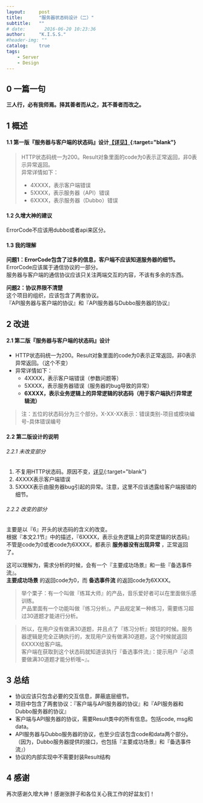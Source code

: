 ```yaml
---
layout:     post
title:      "服务器状态码设计（二）"
subtitle:   ""
# date:       2016-06-20 10:23:36
author:     "K.I.S.S."
#header-img: ""
catalog:    true
tags:
    - Server
    - Design
---
```


## 0 一篇一句

**三人行，必有我师焉。择其善者而从之，其不善者而改之。**

## 1 概述

#### 1.1 第一版『服务器与客户端的状态码』设计[【详见】](/2017/08/01/design-of-server-status-code-1/#myDesign){:target="blank"}    

> HTTP状态码统一为200。Result对象里面的code为0表示正常返回，非0表示异常返回。    
> 异常详情如下：
> - 4XXXX，表示客户端错误
> - 5XXXX，表示服务器（API）错误
> - 6XXXX，表示服务器（Dubbo）错误


#### 1.2 久增大神的建议

ErrorCode不应该用dubbo或者api来区分。

#### 1.3 我的理解

**问题1：ErrorCode包含了过多的信息，客户端不应该知道服务器的细节。**    
ErrorCode应该属于通信协议的一部分。    
服务器与客户端的通信协议应该只关注两端交互的内容，不该有多余的东西。

**问题2：协议界限不清楚**    
这个项目的组织，应该包含了两套协议。    
『API服务器与客户端的协议』和『API服务器与Dubbo服务器的协议』

## 2 改进

#### 2.1 第二版『服务器与客户端的状态码』设计

- HTTP状态码统一为200。Result对象里面的code为0表示正常返回，非0表示异常返回。（这个不变）
- 异常详情如下：
    + 4XXXX，表示客户端错误（参数问题等）
    + 5XXXX，表示服务器错误（服务器的bug导致的异常）
    + **6XXXX，表示业务逻辑上的异常逻辑的状态码（用于客户端执行异常逻辑流）**

> 注：五位的状态码分为三个部分。X-XX-XX表示：错误类别-项目或模块编号-具体错误编号

#### 2.2 第二版设计的说明

###### 2.2.1 未改变部分
1. 不复用HTTP状态码。原因不变，[详见](/2017/08/01/design-of-server-status-code-1/#noHttpStatusCode){:target="blank"}
2. 4XXXX表示客户端错误
3. 5XXXX表示由服务器bug引起的异常。注意，这里不应该透露给客户端报错的细节。

###### 2.2.2 改变的部分
主要是以『6』开头的状态码的含义的改变。    
根据『本文2.1节』中的描述，『6XXXX，表示业务逻辑上的异常逻辑的状态码』    
不管是code为0或者code为6XXXX，都表示 **服务器没有出现异常** ，正常返回了。

这可以理解为，需求分析的时候，会有一个『主要成功场景』和一些『备选事件流』。    
**主要成功场景** 的返回code为0，而 **备选事件流** 的返回code为6XXXX。

> 举个栗子：有一个叫做『练耳大师』的产品，音乐爱好者可以在里面做乐感训练。    
> 产品里面有一个功能叫做『练习分析』。产品规定某一种练习，需要练习超过30道题才能进行分析。    

> 所以，在用户没有做满30道题，并且点了『练习分析』按钮的时候。服务器逻辑是完全正确执行的，发现用户没有做满30道题，这个时候就返回6XXXX给客户端。    
> 客户端在获取到这个状态码就知道该执行『备选事件流』：提示用户『必须要做满30道题才能分析哦~』。


## 3 总结

- 协议应该只包含必要的交互信息，屏蔽底层细节。
- 项目中包含了两套协议：『客户端与API服务器的协议』和『API服务器和Dubbo服务器的协议』    
- 客户端与API服务器的协议，需要Result类中的所有信息。包括code, msg和data。    
- API服务器与Dubbo服务器的协议，也至少应该包含code和data两个部分。（因为，Dubbo服务器提供的接口，也包括『主要成功场景』和『备选事件流』）
- 协议的内部实现中不需要封装Result结构

## 4 感谢

再次感谢久增大神！感谢张胖子和各位关心我工作的好盆友们！
